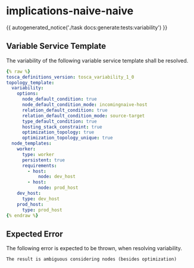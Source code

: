 # implications-naive-naive

{{ autogenerated_notice('./task docs:generate:tests:variability') }}


## Variable Service Template

The variability of the following variable service template shall be resolved.

```yaml linenums="1"
{% raw %}
tosca_definitions_version: tosca_variability_1_0
topology_template:
  variability:
    options:
      node_default_condition: true
      node_default_condition_mode: incomingnaive-host
      relation_default_condition: true
      relation_default_condition_mode: source-target
      type_default_condition: true
      hosting_stack_constraint: true
      optimization_topology: true
      optimization_topology_unique: true
  node_templates:
    worker:
      type: worker
      persistent: true
      requirements:
        - host:
            node: dev_host
        - host:
            node: prod_host
    dev_host:
      type: dev_host
    prod_host:
      type: prod_host
{% endraw %}
```





## Expected Error

The following error is expected to be thrown, when resolving variability.

```text linenums="1"
The result is ambiguous considering nodes (besides optimization)
```
